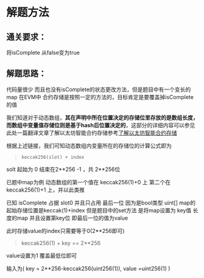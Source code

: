 # 解题方法



## 通关要求：

将isComplete 从false变为true


## 解题思路：

代码量很少 而且也没有isComplete的状态更改方法，但是题目中有一个变长的map 在EVM中 合约存储是按照一定的方法的，目标肯定是要覆盖掉isComplete的值

我们知道对于动态数组，**其在声明中所在位置决定的存储位里存放的是数组长度，而数组中变量值存储位则是基于hash后位置决定的**，这部分的详细内容可以参见此处一篇翻译文章了解以太坊智能合约存储参考[了解以太坊智能合约存储](https://segmentfault.com/a/1190000013791133)

根据上述链接，我们可知动态数组内变量所在的存储位的计算公式即为
>     keccak256(slot) + index
solt 起始为 0 结束在2\**256 -1 ，共 2**256位

已题中map为例 
动态数组的第一个值在 keccak256(1)+0 上
第二个在keccak256(1)+1 上，并以此类推

已知 isComplete 占据 slot0  并且只占用 最后一位 因为是bool类型
uint[] map的起始存储位置是keccak(1)+index
但是题目中的set方法 是将map设置为 key值 长度的map 并且设置第key位 即最后一位的值为value

此时存储value的index只需要等于0(2**256即可)
> keccak256(1) + key == 2**256

value设置为1 覆盖最低位即可

输入为(
    key =  2**256-keccak256(uint256(1)), 
    value =uint256(1)
    )
